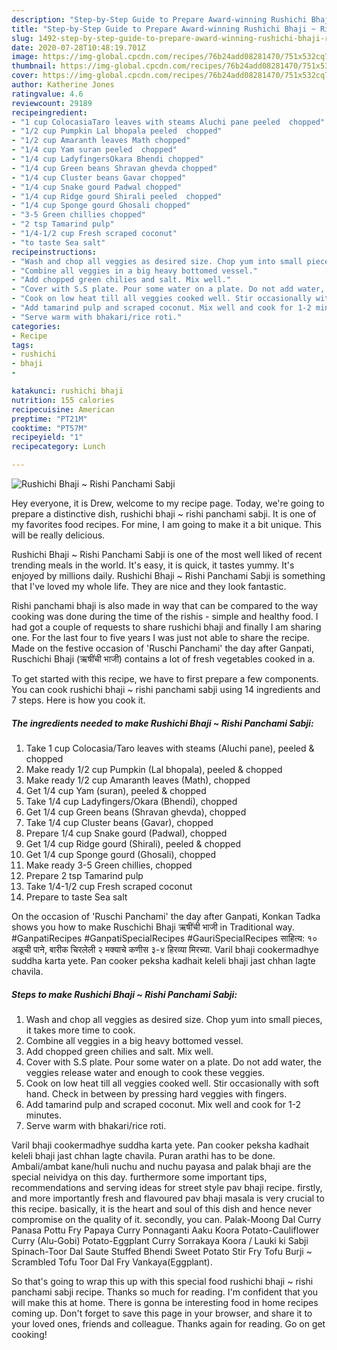 ```yaml
---
description: "Step-by-Step Guide to Prepare Award-winning Rushichi Bhaji ~ Rishi Panchami Sabji"
title: "Step-by-Step Guide to Prepare Award-winning Rushichi Bhaji ~ Rishi Panchami Sabji"
slug: 1492-step-by-step-guide-to-prepare-award-winning-rushichi-bhaji-rishi-panchami-sabji
date: 2020-07-28T10:48:19.701Z
image: https://img-global.cpcdn.com/recipes/76b24add08281470/751x532cq70/rushichi-bhaji-rishi-panchami-sabji-recipe-main-photo.jpg
thumbnail: https://img-global.cpcdn.com/recipes/76b24add08281470/751x532cq70/rushichi-bhaji-rishi-panchami-sabji-recipe-main-photo.jpg
cover: https://img-global.cpcdn.com/recipes/76b24add08281470/751x532cq70/rushichi-bhaji-rishi-panchami-sabji-recipe-main-photo.jpg
author: Katherine Jones
ratingvalue: 4.6
reviewcount: 29189
recipeingredient:
- "1 cup ColocasiaTaro leaves with steams Aluchi pane peeled  chopped"
- "1/2 cup Pumpkin Lal bhopala peeled  chopped"
- "1/2 cup Amaranth leaves Math chopped"
- "1/4 cup Yam suran peeled  chopped"
- "1/4 cup LadyfingersOkara Bhendi chopped"
- "1/4 cup Green beans Shravan ghevda chopped"
- "1/4 cup Cluster beans Gavar chopped"
- "1/4 cup Snake gourd Padwal chopped"
- "1/4 cup Ridge gourd Shirali peeled  chopped"
- "1/4 cup Sponge gourd Ghosali chopped"
- "3-5 Green chillies chopped"
- "2 tsp Tamarind pulp"
- "1/4-1/2 cup Fresh scraped coconut"
- "to taste Sea salt"
recipeinstructions:
- "Wash and chop all veggies as desired size. Chop yum into small pieces, it takes more time to cook."
- "Combine all veggies in a big heavy bottomed vessel."
- "Add chopped green chilies and salt. Mix well."
- "Cover with S.S plate. Pour some water on a plate. Do not add water, the veggies release water and enough to cook these veggies."
- "Cook on low heat till all veggies cooked well. Stir occasionally with soft hand. Check in between by pressing hard veggies with fingers."
- "Add tamarind pulp and scraped coconut. Mix well and cook for 1-2 minutes."
- "Serve warm with bhakari/rice roti."
categories:
- Recipe
tags:
- rushichi
- bhaji
- 

katakunci: rushichi bhaji  
nutrition: 155 calories
recipecuisine: American
preptime: "PT21M"
cooktime: "PT57M"
recipeyield: "1"
recipecategory: Lunch

---
```



![Rushichi Bhaji ~ Rishi Panchami Sabji](https://img-global.cpcdn.com/recipes/76b24add08281470/751x532cq70/rushichi-bhaji-rishi-panchami-sabji-recipe-main-photo.jpg)

Hey everyone, it is Drew, welcome to my recipe page. Today, we're going to prepare a distinctive dish, rushichi bhaji ~ rishi panchami sabji. It is one of my favorites food recipes. For mine, I am going to make it a bit unique. This will be really delicious.

Rushichi Bhaji ~ Rishi Panchami Sabji is one of the most well liked of recent trending meals in the world. It's easy, it is quick, it tastes yummy. It's enjoyed by millions daily. Rushichi Bhaji ~ Rishi Panchami Sabji is something that I've loved my whole life. They are nice and they look fantastic.

Rishi panchami bhaji is also made in way that can be compared to the way cooking was done during the time of the rishis - simple and healthy food. I had got a couple of requests to share rushichi bhaji and finally I am sharing one. For the last four to five years I was just not able to share the recipe. Made on the festive occasion of &#39;Ruschi Panchami&#39; the day after Ganpati, Ruschichi Bhaji (ऋषींची भाजी) contains a lot of fresh vegetables cooked in a.


To get started with this recipe, we have to first prepare a few components. You can cook rushichi bhaji ~ rishi panchami sabji using 14 ingredients and 7 steps. Here is how you cook it.

<!--inarticleads1-->

##### The ingredients needed to make Rushichi Bhaji ~ Rishi Panchami Sabji:

1. Take 1 cup Colocasia/Taro leaves with steams (Aluchi pane), peeled &amp; chopped
1. Make ready 1/2 cup Pumpkin (Lal bhopala), peeled &amp; chopped
1. Make ready 1/2 cup Amaranth leaves (Math), chopped
1. Get 1/4 cup Yam (suran), peeled &amp; chopped
1. Take 1/4 cup Ladyfingers/Okara (Bhendi), chopped
1. Get 1/4 cup Green beans (Shravan ghevda), chopped
1. Take 1/4 cup Cluster beans (Gavar), chopped
1. Prepare 1/4 cup Snake gourd (Padwal), chopped
1. Get 1/4 cup Ridge gourd (Shirali), peeled &amp; chopped
1. Get 1/4 cup Sponge gourd (Ghosali), chopped
1. Make ready 3-5 Green chillies, chopped
1. Prepare 2 tsp Tamarind pulp
1. Take 1/4-1/2 cup Fresh scraped coconut
1. Prepare to taste Sea salt


On the occasion of &#39;Ruschi Panchami&#39; the day after Ganpati, Konkan Tadka shows you how to make Ruschichi Bhaji ऋषींची भाजी in Traditional way. #GanpatiRecipes #GanpatiSpecialRecipes #GauriSpecialRecipes साहित्य: १० अळूची पाने, बारीक चिरलेली २ मक्याचे कणीस ३-४ हिरव्या मिरच्या. Varil bhaji cookermadhye suddha karta yete. Pan cooker peksha kadhait keleli bhaji jast chhan lagte chavila. 

<!--inarticleads2-->

##### Steps to make Rushichi Bhaji ~ Rishi Panchami Sabji:

1. Wash and chop all veggies as desired size. Chop yum into small pieces, it takes more time to cook.
1. Combine all veggies in a big heavy bottomed vessel.
1. Add chopped green chilies and salt. Mix well.
1. Cover with S.S plate. Pour some water on a plate. Do not add water, the veggies release water and enough to cook these veggies.
1. Cook on low heat till all veggies cooked well. Stir occasionally with soft hand. Check in between by pressing hard veggies with fingers.
1. Add tamarind pulp and scraped coconut. Mix well and cook for 1-2 minutes.
1. Serve warm with bhakari/rice roti.


Varil bhaji cookermadhye suddha karta yete. Pan cooker peksha kadhait keleli bhaji jast chhan lagte chavila. Puran arathi has to be done. Ambali/ambat kane/huli nuchu and nuchu payasa and palak bhaji are the special neividya on this day. furthermore some important tips, recommendations and serving ideas for street style pav bhaji recipe. firstly, and more importantly fresh and flavoured pav bhaji masala is very crucial to this recipe. basically, it is the heart and soul of this dish and hence never compromise on the quality of it. secondly, you can. Palak-Moong Dal Curry Panasa Pottu Fry Papaya Curry Ponnaganti Aaku Koora Potato-Cauliflower Curry (Alu-Gobi) Potato-Eggplant Curry Sorrakaya Koora / Lauki ki Sabji Spinach-Toor Dal Saute Stuffed Bhendi Sweet Potato Stir Fry Tofu Burji ~ Scrambled Tofu Toor Dal Fry Vankaya(Eggplant). 

So that's going to wrap this up with this special food rushichi bhaji ~ rishi panchami sabji recipe. Thanks so much for reading. I'm confident that you will make this at home. There is gonna be interesting food in home recipes coming up. Don't forget to save this page in your browser, and share it to your loved ones, friends and colleague. Thanks again for reading. Go on get cooking!
